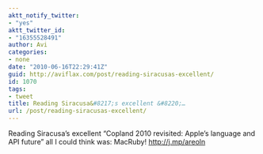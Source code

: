 ```yaml
---
aktt_notify_twitter:
- "yes"
aktt_twitter_id:
- "16355528491"
author: Avi
categories:
- none
date: "2010-06-16T22:29:41Z"
guid: http://aviflax.com/post/reading-siracusas-excellent/
id: 1070
tags:
- tweet
title: Reading Siracusa&#8217;s excellent &#8220;…
url: /post/reading-siracusas-excellent/
---
```

Reading Siracusa&#8217;s excellent &#8220;Copland 2010 revisited: Apple&#8217;s language and API future&#8221; all I could think was: MacRuby! <a href="http://j.mp/areoln" rel="nofollow">http://j.mp/areoln</a>